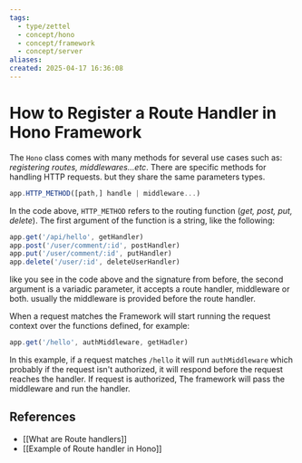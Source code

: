 ```yaml
---
tags:
  - type/zettel
  - concept/hono
  - concept/framework
  - concept/server
aliases: 
created: 2025-04-17 16:36:08
---
```

# How to Register a Route Handler in Hono Framework

The `Hono` class comes with many methods for several use cases such as: *registering routes, middlewares...etc*. There are specific methods for handling HTTP requests. but they share the same parameters types.

```typescript
app.HTTP_METHOD([path,] handle | middleware...)
```

In the code above, `HTTP_METHOD` refers to the routing function (*get, post, put, delete*). The first argument of the function is a string, like the following:

```typescript
app.get('/api/hello', getHandler)
app.post('/user/comment/:id', postHandler)
app.put('/user/comment/:id', putHandler)
app.delete('/user/:id', deleteUserHandler)
```

like you see in the code above and the signature from before, the second argument is a variadic parameter, it accepts a route handler, middleware or both. usually the middleware is provided before the route handler.

When a request matches the Framework will start running the request context over the functions defined, for example:

```typescript
app.get('/hello', authMiddleware, getHadler)
```

In this example, if a request matches `/hello` it will run `authMiddleware` which probably if the request isn't authorized, it will respond before the request reaches the handler. If request is authorized, The framework will pass the middleware and run the handler.


## References

- [[What are Route handlers]]
- [[Example of Route handler in Hono]]
